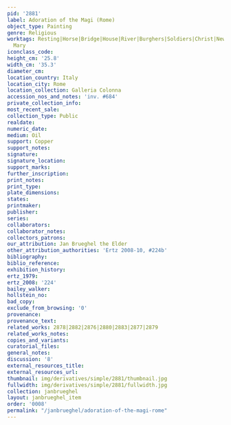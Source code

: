 ```yaml
---
pid: '2881'
label: Adoration of the Magi (Rome)
object_type: Painting
genre: Religious
worktags: Resting|Horse|Bridge|House|River|Burghers|Soldiers|Christ|New Testament|Virgin
  Mary
iconclass_code:
height_cm: '25.8'
width_cm: '35.3'
diameter_cm:
location_country: Italy
location_city: Rome
location_collection: Galleria Colonna
accession_nos_and_notes: 'inv. #684'
private_collection_info:
most_recent_sale:
collection_type: Public
realdate:
numeric_date:
medium: Oil
support: Copper
support_notes:
signature:
signature_location:
support_marks:
further_inscription:
print_notes:
print_type:
plate_dimensions:
states:
printmaker:
publisher:
series:
collaborators:
collaborator_notes:
collectors_patrons:
our_attribution: Jan Brueghel the Elder
other_attribution_authorities: 'Ertz 2008-10, #224b'
bibliography:
biblio_reference:
exhibition_history:
ertz_1979:
ertz_2008: '224'
bailey_walker:
hollstein_no:
bad_copy:
exclude_from_browsing: '0'
provenance:
provenance_text:
related_works: 2878|2882|2876|2880|2883|2877|2879
related_works_notes:
copies_and_variants:
curatorial_files:
general_notes:
discussion: '8'
external_resources_title:
external_resources_url:
thumbnail: img/derivatives/simple/2881/thumbnail.jpg
fullwidth: img/derivatives/simple/2881/fullwidth.jpg
collection: janbrueghel
layout: janbrueghel_item
order: '0008'
permalink: "/janbrueghel/adoration-of-the-magi-rome"
---
```

